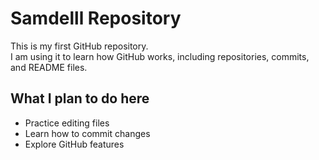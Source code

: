 # Samdelll Repository  

This is my first GitHub repository.  
I am using it to learn how GitHub works, including repositories, commits, and README files.  

## What I plan to do here  
- Practice editing files  
- Learn how to commit changes  
- Explore GitHub features
